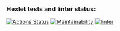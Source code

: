 ### Hexlet tests and linter status:
[![Actions Status](https://github.com/notsoyoungg/python-project-lvl1/workflows/hexlet-check/badge.svg)](https://github.com/notsoyoungg/python-project-lvl1/actions)
[![Maintainability](https://api.codeclimate.com/v1/badges/a99a88d28ad37a79dbf6/maintainability)](https://codeclimate.com/github/codeclimate/codeclimate/maintainability)
[![linter](https://github.com/notsoyoungg/python-project-lvl1/actions/workflows/linter.yml/badge.svg)](https://github.com/notsoyoungg/python-project-lvl1/actions/workflows/linter.yml)
